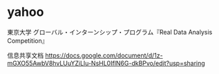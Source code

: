 # yahoo
東京大学 グローバル・インターンシップ・プログラム『Real Data Analysis Competition』

信息共享文档
https://docs.google.com/document/d/1z-mGXO55AwbV8hvLUuYZiLlu-NsHL0IflN6G-dkBPvo/edit?usp=sharing
